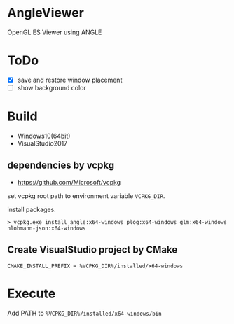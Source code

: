 # AngleViewer
OpenGL ES Viewer using ANGLE

# ToDo

* [x] save and restore window placement
* [ ] show background color

# Build
* Windows10(64bit)
* VisualStudio2017

## dependencies by vcpkg

* https://github.com/Microsoft/vcpkg

set vcpkg root path to environment variable `VCPKG_DIR`.

install packages.

`> vcpkg.exe install angle:x64-windows plog:x64-windows glm:x64-windows nlohmann-json:x64-windows`

## Create VisualStudio project by CMake

`CMAKE_INSTALL_PREFIX = %VCPKG_DIR%/installed/x64-windows`

# Execute

Add PATH to `%VCPKG_DIR%/installed/x64-windows/bin`
